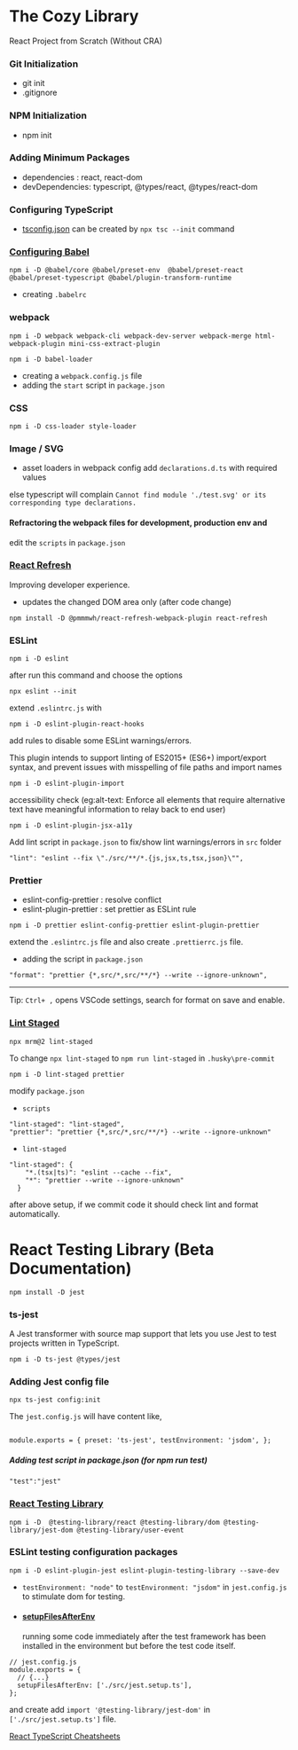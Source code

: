 # The Cozy Library

React Project from Scratch (Without CRA)

### Git Initialization

- git init
- .gitignore

### NPM Initialization

- npm init

### Adding Minimum Packages

- dependencies : react, react-dom
- devDependencies: typescript, @types/react, @types/react-dom

### Configuring TypeScript

- [tsconfig.json](https://www.typescriptlang.org/docs/handbook/tsconfig-json.html)
  can be created by `npx tsc --init` command

### [Configuring Babel](https://babeljs.io/docs/en/presets/)

```
npm i -D @babel/core @babel/preset-env  @babel/preset-react @babel/preset-typescript @babel/plugin-transform-runtime
```

- creating `.babelrc`

### webpack

```
npm i -D webpack webpack-cli webpack-dev-server webpack-merge html-webpack-plugin mini-css-extract-plugin

```

```
npm i -D babel-loader

```

- creating a `webpack.config.js` file
- adding the `start` script in `package.json`

### CSS

```
npm i -D css-loader style-loader
```

### Image / SVG

- asset loaders in webpack config add `declarations.d.ts` with required values

else typescript will complain
`Cannot find module './test.svg' or its corresponding type declarations.`

#### Refractoring the webpack files for development, production env and

edit the `scripts` in `package.json`

### [React Refresh](https://github.com/pmmmwh/react-refresh-webpack-plugin)

Improving developer experience.

- updates the changed DOM area only (after code change)

```
npm install -D @pmmmwh/react-refresh-webpack-plugin react-refresh
```

### ESLint

```
npm i -D eslint
```

after run this command and choose the options

```
npx eslint --init
```

extend `.eslintrc.js` with

```
npm i -D eslint-plugin-react-hooks
```

add rules to disable some ESLint warnings/errors.

This plugin intends to support linting of ES2015+ (ES6+) import/export syntax,
and prevent issues with misspelling of file paths and import names

```
npm i -D eslint-plugin-import
```

accessibility check (eg:alt-text: Enforce all elements that require alternative
text have meaningful information to relay back to end user)

```
npm i -D eslint-plugin-jsx-a11y
```

Add lint script in `package.json` to fix/show lint warnings/errors in `src`
folder

```
"lint": "eslint --fix \"./src/**/*.{js,jsx,ts,tsx,json}\"",
```

### Prettier

- eslint-config-prettier : resolve conflict
- eslint-plugin-prettier : set prettier as ESLint rule

```
npm i -D prettier eslint-config-prettier eslint-plugin-prettier
```

extend the `.eslintrc.js` file and also create `.prettierrc.js` file.

- adding the script in `package.json`

```
"format": "prettier {*,src/*,src/**/*} --write --ignore-unknown",
```

---

Tip: `Ctrl+ ,` opens VSCode settings, search for format on save and enable.

### [Lint Staged](https://www.npmjs.com/package/lint-staged?activeTab=readme)

```
npx mrm@2 lint-staged
```

To change `npx lint-staged` to `npm run lint-staged` in `.husky\pre-commit`

```
npm i -D lint-staged prettier
```

modify `package.json`

- `scripts`

```
"lint-staged": "lint-staged",
"prettier": "prettier {*,src/*,src/**/*} --write --ignore-unknown"
```

- `lint-staged`

```
"lint-staged": {
    "*.(tsx|ts)": "eslint --cache --fix",
    "*": "prettier --write --ignore-unknown"
  }
```

after above setup, if we commit code it should check lint and format
automatically.

# React Testing Library (Beta Documentation)

```
npm install -D jest

```

### ts-jest

A Jest transformer with source map support that lets you use Jest to test
projects written in TypeScript.

```
npm i -D ts-jest @types/jest

```

### Adding Jest config file

```
npx ts-jest config:init
```

The `jest.config.js` will have content like,

```

module.exports = { preset: 'ts-jest', testEnvironment: 'jsdom', };

```

##### Adding test script in package.json (for npm run test)

```
"test":"jest"
```

### [React Testing Library](https://testing-library.com/docs/react-testing-library/intro)

```
npm i -D  @testing-library/react @testing-library/dom @testing-library/jest-dom @testing-library/user-event

```

### ESLint testing configuration packages

```
npm i -D eslint-plugin-jest eslint-plugin-testing-library --save-dev
```

- `testEnvironment: "node"` to `testEnvironment: "jsdom"` in `jest.config.js` to
  stimulate dom for testing.

- #### [setupFilesAfterEnv](https://jestjs.io/docs/configuration#setupfilesafterenv-array)
  running some code immediately after the test framework has been installed in
  the environment but before the test code itself.

```
// jest.config.js
module.exports = {
  // {...}
  setupFilesAfterEnv: ['./src/jest.setup.ts'],
};
```

and create add `import '@testing-library/jest-dom'` in `['./src/jest.setup.ts']`
file.

[React TypeScript Cheatsheets](https://react-typescript-cheatsheet.netlify.app/docs/basic/setup)
